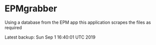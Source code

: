 # EPMgrabber
Using a database from the EPM app this application scrapes the files as required


Latest backup: Sun Sep 1 16:40:01 UTC 2019
